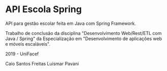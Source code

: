 # API Escola Spring
API para gestão escolar feita em Java com Spring Framework.

Trabalho de conclusão da disciplina "Desenvolvimento Web/Rest/ETL com Java / Spring" da Especialização em "Desenvolvimento de aplicações web e móveis escaláveis".

2019 - UniFacef

Caio Santos Freitas
Luismar Pavani

